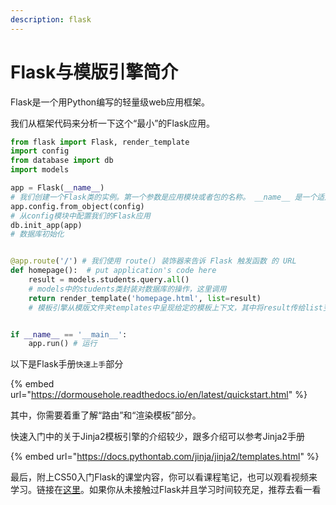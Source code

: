 ```yaml
---
description: flask
---
```


# Flask与模版引擎简介

Flask是一个用Python编写的轻量级web应用框架。

我们从框架代码来分析一下这个“最小”的Flask应用。

```python
from flask import Flask, render_template
import config
from database import db
import models

app = Flask(__name__) 
# 我们创建一个Flask类的实例。第一个参数是应用模块或者包的名称。 __name__ 是一个适用于大多数情况的快捷方式。有了这个参数， Flask 才能知道在哪里可以找到模板和静态文件等东西。
app.config.from_object(config)
# 从config模块中配置我们的Flask应用
db.init_app(app)
# 数据库初始化


@app.route('/') # 我们使用 route() 装饰器来告诉 Flask 触发函数 的 URL
def homepage():  # put application's code here
    result = models.students.query.all()
    # models中的students类封装对数据库的操作，这里调用
    return render_template('homepage.html', list=result) 
    # 模板引擎从模版文件夹templates中呈现给定的模板上下文，其中将result传给list变量，在模板中使用


if __name__ == '__main__':
    app.run() # 运行

```

以下是Flask手册`快速上手`部分

{% embed url="https://dormousehole.readthedocs.io/en/latest/quickstart.html" %}

其中，你需要着重了解“路由”和“渲染模板”部分。

快速入门中的关于Jinja2模板引擎的介绍较少，跟多介绍可以参考Jinja2手册

{% embed url="https://docs.pythontab.com/jinja/jinja2/templates.html" %}

最后，附上CS50入门Flask的课堂内容，你可以看课程笔记，也可以观看视频来学习。链接在[这里](https://cs50.harvard.edu/x/2021/notes/9/)。如果你从未接触过Flask并且学习时间较充足，推荐去看一看

